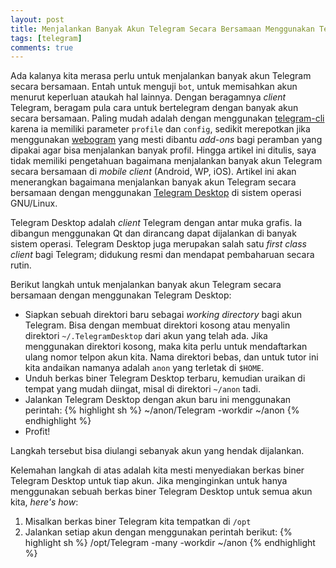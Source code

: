 ```yaml
---
layout: post
title: Menjalankan Banyak Akun Telegram Secara Bersamaan Menggunakan Telegram Desktop di Linux
tags: [telegram]
comments: true
---
```


Ada kalanya kita merasa perlu untuk menjalankan banyak akun Telegram secara bersamaan. Entah untuk menguji `bot`, untuk memisahkan akun menurut keperluan ataukah hal lainnya.
Dengan beragamnya _client_ Telegram, beragam pula cara untuk bertelegram dengan banyak akun secara bersamaan. Paling mudah adalah dengan menggunakan [telegram-cli](https://github.com/vysheng/tg) karena ia memiliki parameter `profile` dan `config`, sedikit merepotkan jika menggunakan [webogram](https://web.telegram.org) yang mesti dibantu _add-ons_ bagi peramban yang dipakai agar bisa menjalankan banyak profil.
Hingga artikel ini ditulis, saya tidak memiliki pengetahuan bagaimana menjalankan banyak akun Telegram secara bersamaan di _mobile client_ (Android, WP, iOS).
Artikel ini akan menerangkan bagaimana menjalankan banyak akun Telegram secara bersamaan dengan menggunakan [Telegram Desktop](https://desktop.telegram.org/) di sistem operasi GNU/Linux.

Telegram Desktop adalah _client_ Telegram dengan antar muka grafis. Ia dibangun menggunakan Qt dan dirancang dapat dijalankan di banyak sistem operasi.
Telegram Desktop juga merupakan salah satu _first class client_ bagi Telegram; didukung resmi dan mendapat pembaharuan secara rutin.

Berikut langkah untuk menjalankan banyak akun Telegram secara bersamaan dengan menggunakan Telegram Desktop:

- Siapkan sebuah direktori baru sebagai _working directory_ bagi akun Telegram. Bisa dengan membuat direktori kosong atau menyalin direktori `~/.TelegramDesktop` dari akun yang telah ada.
Jika menggunakan direktori kosong, maka kita perlu untuk mendaftarkan ulang nomor telpon akun kita. Nama direktori bebas, dan untuk tutor ini kita andaikan namanya adalah `anon` yang terletak di `$HOME`.
- Unduh berkas biner Telegram Desktop terbaru, kemudian uraikan di tempat yang mudah diingat, misal di direktori `~/anon` tadi.
- Jalankan Telegram Desktop dengan akun baru ini menggunakan perintah:
{% highlight sh %}
~/anon/Telegram -workdir ~/anon
{% endhighlight %}
- Profit!

Langkah tersebut bisa diulangi sebanyak akun yang hendak dijalankan.

Kelemahan langkah di atas adalah kita mesti menyediakan berkas biner Telegram Desktop untuk tiap akun. Jika menginginkan untuk hanya menggunakan sebuah berkas biner Telegram Desktop untuk semua akun kita, _here's how_:

1. Misalkan berkas biner Telegram kita tempatkan di `/opt`
2. Jalankan setiap akun dengan menggunakan perintah berikut:
{% highlight sh %}
/opt/Telegram -many -workdir ~/anon
{% endhighlight %}


